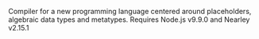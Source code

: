 Compiler for a new programming language centered around placeholders, algebraic data types and metatypes. Requires Node.js v9.9.0 and Nearley v2.15.1
